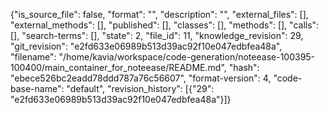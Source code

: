 {"is_source_file": false, "format": "", "description": "", "external_files": [], "external_methods": [], "published": [], "classes": [], "methods": [], "calls": [], "search-terms": [], "state": 2, "file_id": 11, "knowledge_revision": 29, "git_revision": "e2fd633e06989b513d39ac92f10e047edbfea48a", "filename": "/home/kavia/workspace/code-generation/noteease-100395-100400/main_container_for_noteease/README.md", "hash": "ebece526bc2eadd78ddd787a76c56607", "format-version": 4, "code-base-name": "default", "revision_history": [{"29": "e2fd633e06989b513d39ac92f10e047edbfea48a"}]}
